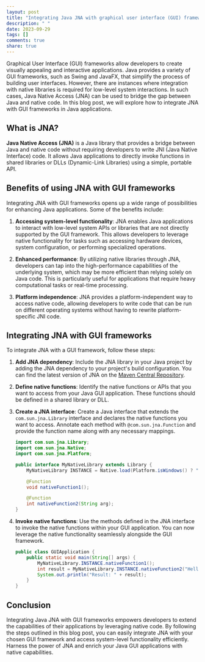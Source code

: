 ```yaml
---
layout: post
title: "Integrating Java JNA with graphical user interface (GUI) frameworks"
description: " "
date: 2023-09-29
tags: []
comments: true
share: true
---
```


Graphical User Interface (GUI) frameworks allow developers to create visually appealing and interactive applications. Java provides a variety of GUI frameworks, such as Swing and JavaFX, that simplify the process of building user interfaces. However, there are instances where integration with native libraries is required for low-level system interactions. In such cases, Java Native Access (JNA) can be used to bridge the gap between Java and native code. In this blog post, we will explore how to integrate JNA with GUI frameworks in Java applications.

## What is JNA?

**Java Native Access (JNA)** is a Java library that provides a bridge between Java and native code without requiring developers to write JNI (Java Native Interface) code. It allows Java applications to directly invoke functions in shared libraries or DLLs (Dynamic-Link Libraries) using a simple, portable API.

## Benefits of using JNA with GUI frameworks

Integrating JNA with GUI frameworks opens up a wide range of possibilities for enhancing Java applications. Some of the benefits include:

1. **Accessing system-level functionality**: JNA enables Java applications to interact with low-level system APIs or libraries that are not directly supported by the GUI framework. This allows developers to leverage native functionality for tasks such as accessing hardware devices, system configuration, or performing specialized operations.

2. **Enhanced performance**: By utilizing native libraries through JNA, developers can tap into the high-performance capabilities of the underlying system, which may be more efficient than relying solely on Java code. This is particularly useful for applications that require heavy computational tasks or real-time processing.

3. **Platform independence**: JNA provides a platform-independent way to access native code, allowing developers to write code that can be run on different operating systems without having to rewrite platform-specific JNI code.

## Integrating JNA with GUI frameworks

To integrate JNA with a GUI framework, follow these steps:

1. **Add JNA dependency**: Include the JNA library in your Java project by adding the JNA dependency to your project's build configuration. You can find the latest version of JNA on the [Maven Central Repository](https://mvnrepository.com/artifact/net.java.dev.jna/jna).

2. **Define native functions**: Identify the native functions or APIs that you want to access from your Java GUI application. These functions should be defined in a shared library or DLL.

3. **Create a JNA interface**: Create a Java interface that extends the `com.sun.jna.Library` interface and declares the native functions you want to access. Annotate each method with `@com.sun.jna.Function` and provide the function name along with any necessary mappings.

    ```java
    import com.sun.jna.Library;
    import com.sun.jna.Native;
    import com.sun.jna.Platform;

    public interface MyNativeLibrary extends Library {
        MyNativeLibrary INSTANCE = Native.load(Platform.isWindows() ? "mylib.dll" : "mylib", MyNativeLibrary.class);

        @Function
        void nativeFunction1();

        @Function
        int nativeFunction2(String arg);
    }
    ```

4. **Invoke native functions**: Use the methods defined in the JNA interface to invoke the native functions within your GUI application. You can now leverage the native functionality seamlessly alongside the GUI framework.

    ```java
    public class GUIApplication {
        public static void main(String[] args) {
            MyNativeLibrary.INSTANCE.nativeFunction1();
            int result = MyNativeLibrary.INSTANCE.nativeFunction2("Hello");
            System.out.println("Result: " + result);
        }
    }
    ```

## Conclusion

Integrating Java JNA with GUI frameworks empowers developers to extend the capabilities of their applications by leveraging native code. By following the steps outlined in this blog post, you can easily integrate JNA with your chosen GUI framework and access system-level functionality efficiently. Harness the power of JNA and enrich your Java GUI applications with native capabilities.